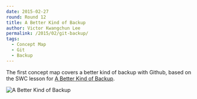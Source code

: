 ```yaml
---
date: 2015-02-27
round: Round 12
title: A Better Kind of Backup
author: Victor Kwangchun Lee
permalink: /2015/02/git-backup/
tags:
  - Concept Map
  - Git
  - Backup
---
```


The first concept map covers a better kind of backup with Github, based on the SWC lesson for [A Better Kind of Backup](http://swcarpentry.github.io/git-novice/01-backup.html).

![A Better Kind of Backup](http://i.imgur.com/x4q8meK.jpg)

